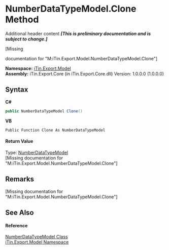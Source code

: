 # NumberDataTypeModel.Clone Method 
Additional header content _**\[This is preliminary documentation and is subject to change.\]**_

\[Missing <summary> documentation for "M:iTin.Export.Model.NumberDataTypeModel.Clone"\]

**Namespace:**&nbsp;<a href="ef57ffcc-e95e-b212-5a46-9aa6f5a3511f">iTin.Export.Model</a><br />**Assembly:**&nbsp;iTin.Export.Core (in iTin.Export.Core.dll) Version: 1.0.0.0 (1.0.0.0)

## Syntax

**C#**<br />
``` C#
public NumberDataTypeModel Clone()
```

**VB**<br />
``` VB
Public Function Clone As NumberDataTypeModel
```


#### Return Value
Type: <a href="a9413267-1f94-7420-6259-68edffdd9468">NumberDataTypeModel</a><br />\[Missing <returns> documentation for "M:iTin.Export.Model.NumberDataTypeModel.Clone"\]

## Remarks
\[Missing <remarks> documentation for "M:iTin.Export.Model.NumberDataTypeModel.Clone"\]

## See Also


#### Reference
<a href="a9413267-1f94-7420-6259-68edffdd9468">NumberDataTypeModel Class</a><br /><a href="ef57ffcc-e95e-b212-5a46-9aa6f5a3511f">iTin.Export.Model Namespace</a><br />